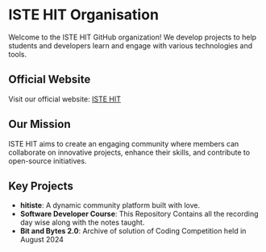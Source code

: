 # ISTE HIT Organisation

Welcome to the ISTE HIT GitHub organization! We develop projects to help students and developers learn and engage with various technologies and tools.

## Official Website

Visit our official website: [ISTE HIT](https://hitiste.vercel.app)

## Our Mission

ISTE HIT aims to create an engaging community where members can collaborate on innovative projects, enhance their skills, and contribute to open-source initiatives.

## Key Projects

- **hitiste**: A dynamic community platform built with love.
- **Software Developer Course**: This Repository Contains all the recording day wise along with the notes taught.
- **Bit and Bytes 2.0**: Archive of solution of Coding Competition held in August 2024
